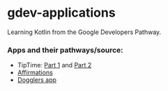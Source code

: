 # gdev-applications
Learning Kotlin from the Google Developers Pathway.

### Apps and their pathways/source:
- TipTime: [Part 1](https://developer.android.com/courses/pathways/android-basics-kotlin-unit-2-pathway-1) and [Part 2](https://developer.android.com/courses/pathways/android-basics-kotlin-unit-2-pathway-2)
- [Affirmations](https://developer.android.com/courses/pathways/android-basics-kotlin-unit-2-pathway-3)
- [Dogglers app](https://github.com/google-developer-training/android-basics-kotlin-dogglers-app/tree/main)

